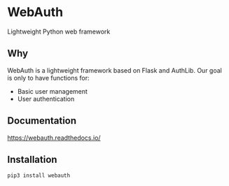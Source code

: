 # WebAuth

Lightweight Python web framework

## Why

WebAuth is a lightweight framework based on Flask and AuthLib. Our goal is only
to have functions for:

* Basic user management
* User authentication

## Documentation

https://webauth.readthedocs.io/

## Installation

```
pip3 install webauth
```
